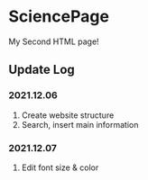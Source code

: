# SciencePage
My Second HTML page!

## Update Log
### 2021.12.06
1. Create website structure
2. Search, insert main information

### 2021.12.07
1. Edit font size & color
